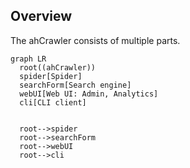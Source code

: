## Overview

The ahCrawler consists of multiple parts.

```mermaid
graph LR
  root((ahCrawler))
  spider[Spider]
  searchForm[Search engine]
  webUI[Web UI: Admin, Analytics]
  cli[CLI client]


  root-->spider
  root-->searchForm
  root-->webUI
  root-->cli

```
